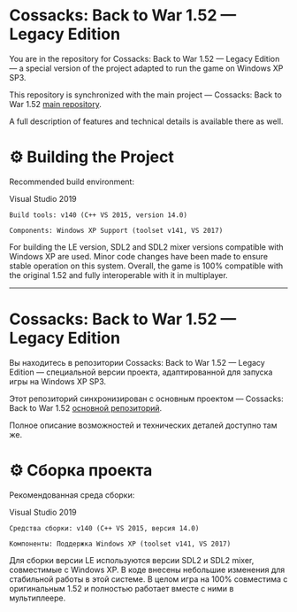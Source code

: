 # Cossacks: Back to War 1.52 — Legacy Edition

You are in the repository for Cossacks: Back to War 1.52 — Legacy Edition — a special version of the project adapted to run the game on Windows XP SP3.

This repository is synchronized with the main project —
Cossacks: Back to War 1.52 [main repository](https://github.com/MisterCoderman/cossacks-2025).



A full description of features and technical details is available there as well.
# ⚙️ Building the Project

 Recommended build environment:

Visual Studio 2019

    Build tools: v140 (C++ VS 2015, version 14.0)

    Components: Windows XP Support (toolset v141, VS 2017)

For building the LE version, SDL2 and SDL2 mixer versions compatible with Windows XP are used. Minor code changes have been made to ensure stable operation on this system. Overall, the game is 100% compatible with the original 1.52 and fully interoperable with it in multiplayer.

<hr>

# Cossacks: Back to War 1.52 — Legacy Edition

Вы находитесь в репозитории Cossacks: Back to War 1.52 — Legacy Edition — специальной версии проекта, адаптированной для запуска игры на Windows XP SP3.

Этот репозиторий синхронизирован с основным проектом —
Cossacks: Back to War 1.52 [основной репозиторий](https://github.com/MisterCoderman/cossacks-2025).

Полное описание возможностей и технических деталей доступно там же.

# ⚙️ Сборка проекта

Рекомендованная среда сборки:

Visual Studio 2019

    Средства сборки: v140 (C++ VS 2015, версия 14.0)

    Компоненты: Поддержка Windows XP (toolset v141, VS 2017)

Для сборки версии LE используются версии SDL2 и SDL2 mixer, совместимые с Windows XP. В коде внесены небольшие изменения для стабильной работы в этой системе. В целом игра на 100% совместима с оригинальным 1.52 и полностью работает вместе с ними в мультиплеере.

